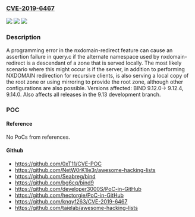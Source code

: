 ### [CVE-2019-6467](https://cve.mitre.org/cgi-bin/cvename.cgi?name=CVE-2019-6467)
![](https://img.shields.io/static/v1?label=Product&message=BIND%209&color=blue)
![](https://img.shields.io/static/v1?label=Version&message=BIND%209BIND%209.12.0-%3E%209.12.4%2C%209.14.0.%20Also%20affects%20all%20releases%20in%20the%209.13%20development%20branch.%20&color=brighgreen)
![](https://img.shields.io/static/v1?label=Vulnerability&message=An%20attacker%20who%20can%20deliberately%20trigger%20the%20condition%20on%20a%20server%20with%20a%20vulnerable%20configuration%20can%20cause%20BIND%20to%20exit%2C%20denying%20service%20to%20other%20clients.&color=brighgreen)

### Description

A programming error in the nxdomain-redirect feature can cause an assertion failure in query.c if the alternate namespace used by nxdomain-redirect is a descendant of a zone that is served locally. The most likely scenario where this might occur is if the server, in addition to performing NXDOMAIN redirection for recursive clients, is also serving a local copy of the root zone or using mirroring to provide the root zone, although other configurations are also possible. Versions affected: BIND 9.12.0-> 9.12.4, 9.14.0. Also affects all releases in the 9.13 development branch.

### POC

#### Reference
No PoCs from references.

#### Github
- https://github.com/0xT11/CVE-POC
- https://github.com/NetW0rK1le3r/awesome-hacking-lists
- https://github.com/Seabreg/bind
- https://github.com/bg6cq/bind9
- https://github.com/developer3000S/PoC-in-GitHub
- https://github.com/hectorgie/PoC-in-GitHub
- https://github.com/knqyf263/CVE-2019-6467
- https://github.com/taielab/awesome-hacking-lists

